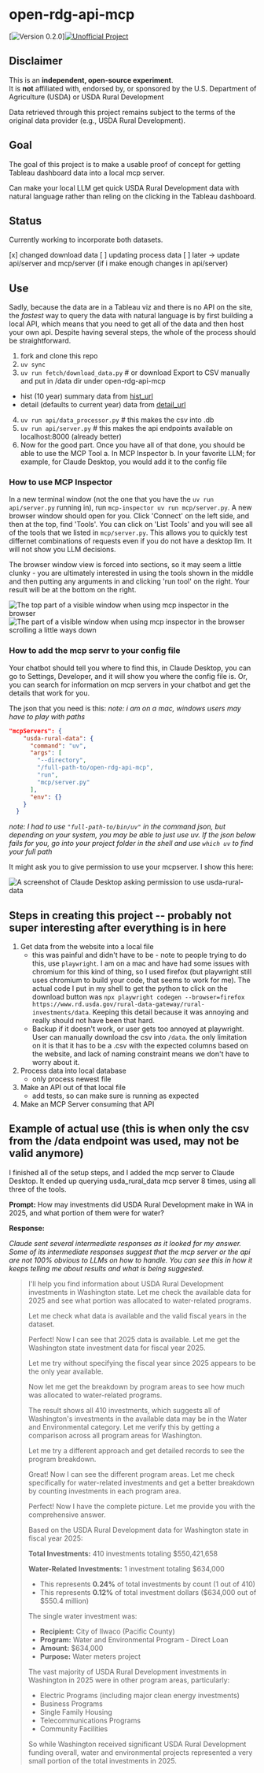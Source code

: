 # open-rdg-api-mcp

[![Version 0.2.0](https://img.shields.io/badge/Version_0.2.0-grey)][![Unofficial Project](https://img.shields.io/badge/Unofficial-purple)](#disclaimer) 

## Disclaimer <a name="disclaimer"></a>
This is an **independent, open-source experiment**.  
It is **not** affiliated with, endorsed by, or sponsored by the U.S. Department of Agriculture (USDA) or USDA Rural Development

Data retrieved through this project remains subject to the terms of the original data provider (e.g., USDA Rural Development).

## Goal
The goal of this project is to make a usable proof of concept for getting Tableau dashboard data into a local mcp server. 

Can make your local LLM get quick USDA Rural Development data with natural language rather than reling on the clicking in the Tableau dashboard. 

## Status
Currently working to incorporate both datasets. 

[x] changed download data
[ ] updating process data 
[ ] later -> update api/server and mcp/server (if i make enough changes in api/server)

## Use

Sadly, because the data are in a Tableau viz and there is no API on the site, the *fastest* way to query the data with natural language is by first building a local API, which means that you need to get all of the data and then host your own api. Despite having several steps, the whole of the process should be straightforward.

1. fork and clone this repo
2. `uv sync`
3. `uv run fetch/download_data.py` # or download Export to CSV manually and put in /data dir under open-rdg-api-mcp
  - hist (10 year) summary data from [hist_url](https://www.rd.usda.gov/rural-data-gateway/rural-investments)
  - detail (defaults to current year) data from [detail_url](https://www.rd.usda.gov/rural-data-gateway/rural-investments/data)
4. `uv run api/data_processor.py` # this makes the csv into .db
5. `uv run api/server.py` # this makes the api endpoints available on localhost:8000 (already better)
6. Now for the good part. Once you have all of that done, you should be able to use the MCP Tool
    a. In MCP Inspector
    b. In your favorite LLM; for example, for Claude Desktop, you would add it to the config file

### How to use MCP Inspector
In a new terminal window (not the one that you have the `uv run api/server.py` running in), run `mcp-inspector uv run mcp/server.py`. 
A new browser window should open for you. Click 'Connect' on the left side, and then at the top, find 'Tools'. You can click on 'List Tools' and you will see all of the tools that we listed in `mcp/server.py`. This allows you to quickly test differnet combinations of requests even if you do not have a desktop llm. It will not show you LLM decisions. 

The browser window view is forced into sections, so it may seem a little clunky - you are ultimately interested in using the tools shown in the middle and then putting any arguments in and clicking 'run tool' on the right. Your result will be at the bottom on the right. 

![The top part of a visible window when using mcp inspector in the browser](https://github.com/monkeywithacupcake/open-rdg-api-mcp/blob/main/_img/mcp_inspector_top.jpg?raw=true)
![The part of a visible window when using mcp inspector in the browser scrolling a little ways down](https://github.com/monkeywithacupcake/open-rdg-api-mcp/blob/main/_img/mcp_inspector_scroll.jpg?raw=true)


### How to add the mcp servr to your config file
Your chatbot should tell you where to find this, in Claude Desktop, you can go to Settings, Developer, and it will show you where the config file is. Or, you can search for information on mcp servers in your chatbot and get the details that work for you.

The json that you need is this: 
*note: i am on a mac, windows users may have to play with paths*

```json
"mcpServers": {
    "usda-rural-data": {
      "command": "uv", 
      "args": [
        "--directory",
        "/full-path-to/open-rdg-api-mcp",
        "run",
        "mcp/server.py"
      ],
      "env": {}
    }
  }
```
*note: I had to use `"full-path-to/bin/uv"` in the command json, but depending on your system, you may be able to just use uv. If the json below fails for you, go into your project folder in the shell and use `which uv` to find your full path*

It might ask you to give permission to use your mcpserver. I show this here:

![A screenshot of Claude Desktop asking permission to use usda-rural-data](https://github.com/monkeywithacupcake/open-rdg-api-mcp/blob/main/_img/claude_desktop_using_mcp.jpg?raw=true)



## Steps in creating this project -- probably not super interesting after everything is in here
1. Get data from the website into a local file
    - this was painful and didn't have to be - note to people trying to do this, use `playwright`. I am on a mac and have had some issues with chromium for this kind of thing, so I used firefox (but playwright still uses chromium to build your code, that seems to work for me). The actual code I put in my shell to get the python to click on the download button was `npx playwright codegen --browser=firefox https://www.rd.usda.gov/rural-data-gateway/rural-investments/data`. Keeping this detail because it was annoying and really should not have been that hard.
   - Backup if it doesn't work, or user gets too annoyed at playwright. User can manually download the csv into `/data`. the only limitation on it is that it has to be a .csv with the expected columns based on the website, and lack of naming constraint means we don't have to worry about it.
2.  Process data into local database
    - only process newest file
3.  Make an API out of that local file
    - add tests, so can make sure is running as expected
4.  Make an MCP Server consuming that API


## Example of actual use (this is when only the csv from the /data endpoint was used, may not be valid anymore)
I finished all of the setup steps, and I added the mcp server to Claude Desktop. It ended up querying usda_rural_data mcp server 8 times, using all three of the tools. 

**Prompt:**
How may investments did USDA Rural Development make in WA in 2025, and what portion of them were for water?

**Response:**

*Claude sent several intermediate responses as it looked for my answer. Some of its intermediate responses suggest that the mcp server or the api are not 100% obvious to LLMs on how to handle. You can see this in how it keeps telling me about results and what is being suggested.* 

> I'll help you find information about USDA Rural Development investments in Washington state. Let me check the available data for 2025 and see what portion was allocated to water-related programs.
>
> Let me check what data is available and the valid fiscal years in the dataset.
>
> Perfect! Now I can see that 2025 data is available. Let me get the Washington state investment data for fiscal year 2025.
>
> Let me try without specifying the fiscal year since 2025 appears to be the only year available.
>
> Now let me get the breakdown by program areas to see how much was allocated to water-related programs.
>
> The result shows all 410 investments, which suggests all of Washington's investments in the available data may be in the Water and Environmental category. Let me verify this by getting a comparison across all program areas for Washington.
>
> Let me try a different approach and get detailed records to see the program breakdown.
>
> Great! Now I can see the different program areas. Let me check specifically for water-related investments and get a better breakdown by counting investments in each program area.
>
> Perfect! Now I have the complete picture. Let me provide you with the comprehensive answer.
>   
> Based on the USDA Rural Development data for Washington state in fiscal year 2025:
>
> **Total Investments:** 410 investments totaling $550,421,658
>
> **Water-Related Investments:** 1 investment totaling $634,000
>- This represents **0.24%** of total investments by count (1 out of 410)
>- This represents **0.12%** of total investment dollars ($634,000 out of $550.4 million)
>
> The single water investment was:
>- **Recipient:** City of Ilwaco (Pacific County)
>- **Program:** Water and Environmental Program - Direct Loan
>- **Amount:** $634,000
>- **Purpose:** Water meters project
>
> The vast majority of USDA Rural Development investments in Washington in 2025 were in other program areas, particularly:
>- Electric Programs (including major clean energy investments)
>- Business Programs
>- Single Family Housing
>- Telecommunications Programs
>- Community Facilities
> 
> So while Washington received significant USDA Rural Development funding overall, water and environmental projects represented a very small portion of the total investments in 2025.
